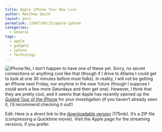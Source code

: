 ```yaml
---
title: Apple iPhone Tour Now Live
author: Matthew Smith
layout: post
permalink: /2007/06/23/apple-iphone
categories:
  - General
tags:
  - apple
  - gadgets
  - iphone
  - Technology
---
```

<img src="http://archive.digivation.net/wp-content/uploads/2007/06/iphone.jpg" alt="iPhone" align="left" />No, I don&#8217;t happen to have one of these yet. Sorry, no secret connections or anything cool like that (though if I drive to Atlanta I could get to look at one 30 minutes before most folks). In reality, I will not be getting an iPhone next Friday, nor anytime in the near future (though I suppose I could work a few more Saturdays and then get one). However, I think that they are pretty cool, and it seems that Apple has recently opened up the [Guided Tour of the iPhone][1] for your investigation (if you haven&#8217;t already seen it, I&#8217;d recommend checking it out!)

Edit: Here is a direct link to the [downloadable version][2] (175mb). It&#8217;s a ZIP file (compressing a Quicktime movie). Visit the Apple page for the streaming versions, if you prefer.

 [1]: http://www.apple.com/iphone/usingiphone/guidedtour.html
 [2]: http://movies.apple.com/movies/us/apple/iphone/2007/welcome/apple-iphone-welcome_848x480.zip